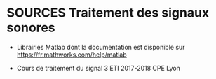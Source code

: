 # SOURCES Traitement des signaux sonores

- Librairies Matlab dont la documentation est disponible sur https://fr.mathworks.com/help/matlab

- Cours de traitement du signal 3 ETI 2017-2018 CPE Lyon
